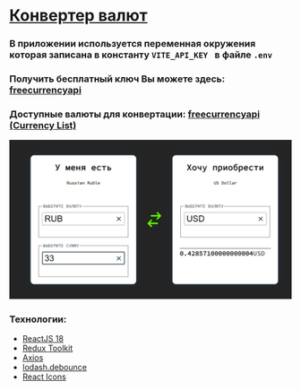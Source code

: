 # <a href='https://currency-converter-i51h2t3ky-gamaunov.vercel.app/' targrt='_blanc'>Конвертер валют<a/>
### В приложении используется переменная окружения которая записана в константу `VITE_API_KEY ` в файле `.env`

### Получить бесплатный ключ Вы можете здесь: <a href='https://freecurrencyapi.com/' targrt='_blanc'>freecurrencyapi<a/>

### Доступные валюты для конвертации: <a href='https://freecurrencyapi.com/docs/currency-list' targrt='_blanc'>freecurrencyapi (Currency List)<a/>

  <img src="https://github.com/Gamaunov/currency-converter/blob/main/src/assets/design.png"/>

  <h3>Технологии:</h3>

<ul>
  <li>
    <a href='https://react.dev/blog/2023/03/16/introducing-react-dev' targrt='_blanc'>ReactJS 18<a/>
  </li>
  <li>
   <a href='https://redux-toolkit.js.org/' targrt='_blanc'>Redux Toolkit<a/>
  </li>
  <li>
    <a href='https://axios-http.com/ru/docs/intro' targrt='_blanc'>Axios<a/>
  </li>
  <li>
    <a href='https://lodash.com/docs/#debounce' targrt='_blanc'>lodash.debounce<a/>
  </li>
   <li>
    <a href='https://react-icons.github.io/react-icons/' targrt='_blanc'>React Icons<a/>
  </li>
</ul>
